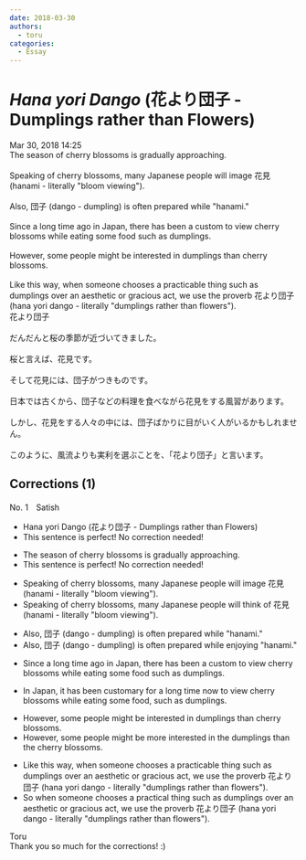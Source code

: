 ```yaml
---
date: 2018-03-30
authors:
  - toru
categories:
  - Essay
---
```


<h1 id="subject_show"><strong><em>Hana yori Dango</strong></em> (花より団子 - Dumplings rather than Flowers)</h1>
<div class="date">Mar 30, 2018 14:25</div>
<div id="post"><div id="body_show_ori">
The season of cherry blossoms is gradually approaching.<br/><br/>Speaking of cherry blossoms, many Japanese people will image 花見 (hanami - literally "bloom viewing").<br/><br/>Also, 団子 (dango - dumpling) is often prepared while "hanami."<br/><br/>Since a long time ago in Japan, there has been a custom to view cherry blossoms while eating some food such as dumplings.<br/><br/>However, some people might be interested in dumplings than cherry blossoms.<br/><br/>Like this way, when someone chooses a practicable thing such as dumplings over an aesthetic or gracious act, we use the proverb 花より団子 (hana yori dango - literally "dumplings rather than flowers").
</div></div>

<!-- more -->

<div id="post_ja"><div id="body_show_mo">
花より団子<br/><br/>だんだんと桜の季節が近づいてきました。<br/><br/>桜と言えば、花見です。<br/><br/>そして花見には、団子がつきものです。<br/><br/>日本では古くから、団子などの料理を食べながら花見をする風習があります。<br/><br/>しかし、花見をする人々の中には、団子ばかりに目がいく人がいるかもしれません。<br/><br/>このように、風流よりも実利を選ぶことを、「花より団子」と言います。
</div></div>

## Corrections (1)
<div id="block"><div class="first_name"> No. 1　<span class="just_name">Satish</span></div><div id="block2">
<ul class="correction_field">
<li class="incorrect">Hana yori Dango (花より団子 - Dumplings rather than Flowers)</li>
<li class="corrected perfect">This sentence is perfect! No correction needed!</li>
</ul>
<ul class="correction_field">
<li class="incorrect">The season of cherry blossoms is gradually approaching.</li>
<li class="corrected perfect">This sentence is perfect! No correction needed!</li>
</ul>
<ul class="correction_field">
<li class="incorrect">Speaking of cherry blossoms, many Japanese people will image 花見 (hanami - literally "bloom viewing").</li>
<li class="corrected correct">
Speaking of cherry blossoms, many Japanese people will think of 花見 (hanami - literally "bloom viewing").
</li>
</ul>
<ul class="correction_field">
<li class="incorrect">Also, 団子 (dango - dumpling) is often prepared while "hanami."</li>
<li class="corrected correct">
Also, 団子 (dango - dumpling) is often prepared while enjoying "hanami."
</li>
</ul>
<ul class="correction_field">
<li class="incorrect">Since a long time ago in Japan, there has been a custom to view cherry blossoms while eating some food such as dumplings.</li>
<li class="corrected correct">

<p class="correction_comment">In Japan, it has been customary for a long time now to view cherry blossoms while eating some food, such as dumplings.</p>
</li>
</ul>
<ul class="correction_field">
<li class="incorrect">However, some people might be interested in dumplings than cherry blossoms.</li>
<li class="corrected correct">
However, some people might be more interested in the dumplings than the cherry blossoms.
</li>
</ul>
<ul class="correction_field">
<li class="incorrect">Like this way, when someone chooses a practicable thing such as dumplings over an aesthetic or gracious act, we use the proverb 花より団子 (hana yori dango - literally "dumplings rather than flowers").</li>
<li class="corrected correct">
So when someone chooses a practical thing such as dumplings over an aesthetic or gracious act, we use the proverb 花より団子 (hana yori dango - literally "dumplings rather than flowers").
</li>
</ul>
</div><div class="name"><span class="just_name">Toru</span><br>
Thank you so much for the corrections! :)
</div>
</div>
